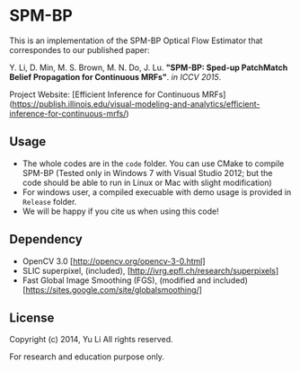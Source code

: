 SPM-BP
========================

This is an implementation of the SPM-BP Optical Flow Estimator that correspondes to our published paper:

Y. Li, D. Min, M. S. Brown, M. N. Do, J. Lu. **"SPM-BP: Sped-up PatchMatch Belief Propagation for Continuous MRFs"**. *in ICCV 2015*. 

Project Website: [Efficient Inference for Continuous MRFs]
(https://publish.illinois.edu/visual-modeling-and-analytics/efficient-inference-for-continuous-mrfs/)

## Usage
- The whole codes are in the `code` folder. You can use CMake to compile SPM-BP (Tested only in Windows 7 with Visual Studio 2012; but the code should be able to run in Linux or Mac with slight modification)
- For windows user, a compiled execuable with demo usage is provided in `Release` folder.
- We will be happy if you cite us when using this code!

## Dependency
- OpenCV 3.0 [http://opencv.org/opencv-3-0.html]
- SLIC superpixel, (included), [http://ivrg.epfl.ch/research/superpixels]
- Fast Global Image Smoothing (FGS), (modified and included) [https://sites.google.com/site/globalsmoothing/]

## License
Copyright (c) 2014, Yu Li All rights reserved.

For research and education purpose only. 
